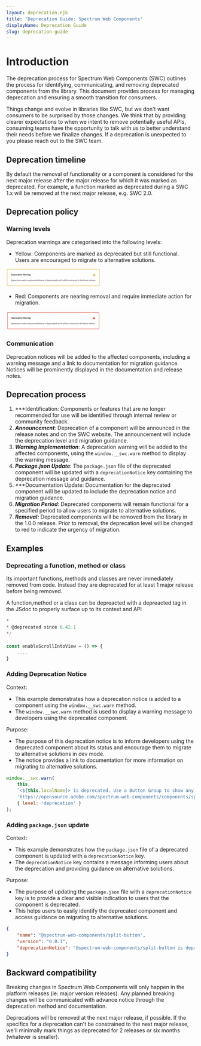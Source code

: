 ```yaml
---
layout: deprecation.njk
title: 'Deprecation Guide: Spectrum Web Components'
displayName: Deprecation Guide
slug: deprecation-guide
---
```


# Introduction

The deprecation process for Spectrum Web Components (SWC) outlines the process for identifying, communicating, and removing deprecated components from the library. This document provides process for managing deprecation and ensuring a smooth transition for consumers.

Things change and evolve in libraries like SWC, but we don't want consumers to be surprised by those changes. We think that by providing clearer expectations to when we intent to remove potentially useful APIs, consuming teams have the opportunity to talk with us to better understand their needs before we finalize changes. If a deprecation is unexpected to you please reach out to the SWC team.

## Deprecation timeline

By default the removal of functionality or a component is considered for the next major release after the major release for which it was marked as deprecated. For example, a function marked as deprecated during a SWC 1.x will be removed at the next major release, e.g. SWC 2.0.

## Deprecation policy

### Warning levels

Deprecation warnings are categorised into the following levels:

-   Yellow: Components are marked as deprecated but still functional. Users are encouraged to migrate to alternative solutions.

<img src="https://github.com/adobe/spectrum-web-components/blob/dea262add8a832f8ec89ae54d77484b64758b139/.github/images/yellow-warning.png?raw=true" alt="Yellow warning" width="50%"/>

-   Red: Components are nearing removal and require immediate action for migration.

<img src="https://github.com/adobe/spectrum-web-components/blob/dea262add8a832f8ec89ae54d77484b64758b139/.github/images/red-warning.png?raw=true" alt="Red warning" width="50%"/>

### Communication

Deprecation notices will be added to the affected components, including a warning message and a link to documentation for migration guidance. Notices will be prominently displayed in the documentation and release notes.

## Deprecation process

1. \*\*\*Identification: Components or features that are no longer recommended for use will be identified through internal review or community feedback.
2. **_Announcement_**: Deprecation of a component will be announced in the release notes and on the SWC website. The announcement will include the deprecation level and migration guidance.
3. **_Warning Implementation_**: A deprecation warning will be added to the affected components, using the `window.__swc.warn` method to display the warning message.
4. **_Package.json Update_**: The `package.json` file of the deprecated component will be updated with a `deprecationNotice` key containing the deprecation message and guidance.
5. \*\*\*Documentation Update: Documentation for the deprecated component will be updated to include the deprecation notice and migration guidance.
6. **_Migration Period_**: Deprecated components will remain functional for a specified period to allow users to migrate to alternative solutions.
7. **_Removal:_** Deprecated components will be removed from the library in the 1.0.0 release. Prior to removal, the deprecation level will be changed to red to indicate the urgency of migration.

## Examples

### Deprecating a function, method or class

Its important functions, methods and classes are never immediately removed from code.
Instead they are deprecated for at least 1 major release before being removed.

A function,method or a class can be depreacted with a depreacted tag in the JSdoc to properly surface up to its context and API

```js
*
* @deprecated since 0.42.1
*/

const enableScrollIntoView = () => {
    ....
}
```

### Adding Deprecation Notice

Context:

-   This example demonstrates how a deprecation notice is added to a component using the `window.__swc.warn` method.
-   The `window.__swc.warn` method is used to display a warning message to developers using the deprecated component.

Purpose:

-   The purpose of this deprecation notice is to inform developers using the deprecated component about its status and encourage them to migrate to alternative solutions in dev mode.
-   The notice provides a link to documentation for more information on migrating to alternative solutions.

```js
window.__swc.warn(
    this,
    `<${this.localName}> is deprecated. Use a Button Group to show any additional actions related to the most critical action.`,
    'https://opensource.adobe.com/spectrum-web-components/components/split-button/#deprecation',
    { level: 'deprecation' }
);
```

### Adding `package.json` update

Context:

-   This example demonstrates how the `package.json` file of a deprecated component is updated with a `deprecationNotice` key.
-   The `deprecationNotice` key contains a message informing users about the deprecation and providing guidance on alternative solutions.

Purpose:

-   The purpose of updating the `package.json` file with a `deprecationNotice` key is to provide a clear and visible indication to users that the component is deprecated.
-   This helps users to easily identify the deprecated component and access guidance on migrating to alternative solutions.

```json
{
    "name": "@spectrum-web-components/split-button",
    "version": "0.0.1",
    "deprecationNotice": "@spectrum-web-components/split-button is deprecated."
}
```

## Backward compatibility

Breaking changes in Spectrum Web Components will only happen in the platform releases (ie: major version releases). Any planned breaking changes will be communicated with advance notice through the deprecation method and documentation.

Deprecations will be removed at the next major release, if possible. If the specifics for a deprecation can't be constrained to the next major release, we'll minimally mark things as deprecated for 2 releases or six months (whatever is smaller).
